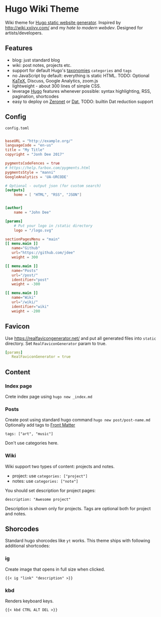 # Hugo Wiki Theme

Wiki theme for [Hugo static website generator][hugo]. Inspired by http://wiki.xxiivv.com/
and my *hate to modern webdev*. Designed for artists/developers.

## Features

- blog: just standard blog
- wiki: post notes, projects etc.
- support for default Hugo's [taxonomies][taxonomies] `categories` and `tags`
- no JavaScript by default: everything is static HTML. TODO: Optional [KaTeX][katex],
Discuss, Google Analytics, zoom.js
- lightweight - about 300 lines of simple CSS.
- leverage [Hugo][hugo] features whenever possible: syntax highlighting, RSS,
pagination, shortcodes
- easy to deploy on [Zeronet][zeronet] or [Dat][dat], TODO: builtin Dat reduction support

## Config

`config.toml`

``` toml

baseURL = "http://example.org/"
languageCode = "en-us"
title = "My Title"
copyright = "Jonh Dee 2017"

pygmentsCodeFences = true
# https://help.farbox.com/pygments.html
pygmentsStyle = "manni"
GoogleAnalytics = 'UA-URCODE'

# Optional - output json (for custom search)
[outputs]
    home = [ "HTML", "RSS", "JSON"]


[author]
    name = "John Dee"

[params]
    # Put your logo in /static directory
    logo = "/logo.svg"

sectionPagesMenu = "main"
[[ menu.main ]]
   name="Github"
   url="https://github.com/jdee"
   weight = 300

[[ menu.main ]]
   name="Posts"
   url="/post/"
   identifier="post"
   weight = -300

[[ menu.main ]]
   name="Wiki"
   url="/wiki/"
   identifier="wiki"
   weight = -200

```
## Favicon

Use https://realfavicongenerator.net/ and put all generated files into
`static` directory. Set `RealFaviconGenerator` param to true.

``` yaml
[params]
   RealFaviconGenerator = true
```


## Content

### Index page

Crete index page using `hugo new _index.md`

### Posts

Create post using standard hugo command `hugo new post/post-name.md`
Optionally add tags to [Front Matter](https://gohugo.io/content-management/front-matter/)
```
tags: ["art", "music"]
```

Don't use categories here.

### Wiki

Wiki support two types of content: projects and notes.

- project: use `categories: ["project"]`
- notes: use `categories: ["note"]`

You should set description for project pages:
```
description: "Awesome project"
```
Description is shown only for projects.
Tags are optional both for project and notes.

## Shorcodes

Standard hugo shorcodes like `yt` works.
This theme ships with following additional shortcodes:

### ig

Create image that opens in full size when clicked.
```
{{< ig "link" "description" >}}
```

### kbd

Renders keyboard keys.

```
{{< kbd CTRL ALT DEL >}}
```

[hugo]:https://gohugo.io/
[taxonomies]:https://gohugo.io/content-management/taxonomies/
[katex]:https://khan.github.io/KaTeX/
[zeronet]:https://zeronet.io/
[dat]:https://beakerbrowser.com/
